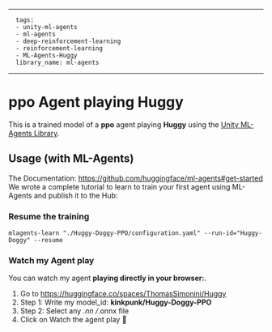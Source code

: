 
---
      tags:
      - unity-ml-agents
      - ml-agents
      - deep-reinforcement-learning
      - reinforcement-learning
      - ML-Agents-Huggy
      library_name: ml-agents
---
    
  # **ppo** Agent playing **Huggy**
  This is a trained model of a **ppo** agent playing **Huggy** using the [Unity ML-Agents Library](https://github.com/Unity-Technologies/ml-agents).
  
  ## Usage (with ML-Agents)
  The Documentation: https://github.com/huggingface/ml-agents#get-started
  We wrote a complete tutorial to learn to train your first agent using ML-Agents and publish it to the Hub:


  ### Resume the training
  ```
  mlagents-learn "./Huggy-Doggy-PPO/configuration.yaml" --run-id="Huggy-Doggy" --resume
  ```
  ### Watch my Agent play
  You can watch my agent **playing directly in your browser:**.
  
  1. Go to https://huggingface.co/spaces/ThomasSimonini/Huggy
  2. Step 1: Write my model_id: **kinkpunk/Huggy-Doggy-PPO**
  3. Step 2: Select any *.nn /*.onnx file
  4. Click on Watch the agent play 👀
  